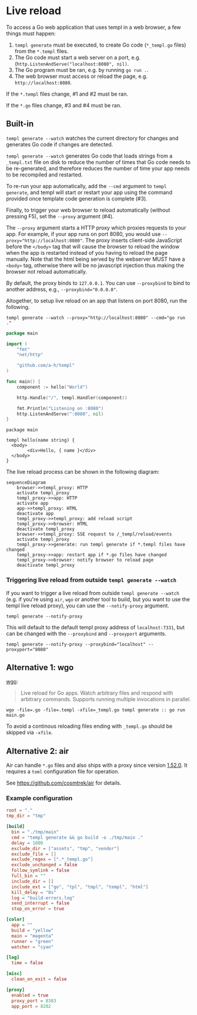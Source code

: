 # Live reload

To access a Go web application that uses templ in a web browser, a few things must happen:

1. `templ generate` must be executed, to create Go code (`*_templ.go` files) from the `*.templ` files.
2. The Go code must start a web server on a port, e.g. (`http.ListenAndServe("localhost:8080", nil)`.
3. The Go program must be ran, e.g. by running `go run .`.
4. The web browser must access or reload the page, e.g. `http://localhost:8080`.

If the `*.templ` files change, #1 and #2 must be ran.

If the `*.go` files change, #3 and #4 must be ran.

## Built-in

`templ generate --watch` watches the current directory for changes and generates Go code if changes are detected.

`templ generate --watch` generates Go code that loads strings from a `_templ.txt` file on disk to reduce the number of times that Go code needs to be re-generated, and therefore reduces the number of time your app needs to be recompiled and restarted.

To re-run your app automatically, add the `--cmd` argument to `templ generate`, and templ will start or restart your app using the command provided once template code generation is complete (#3).

Finally, to trigger your web browser to reload automatically (without pressing F5), set the `--proxy` argument (#4).

The `--proxy` argument starts a HTTP proxy which proxies requests to your app. For example, if your app runs on port 8080, you would use `--proxy="http://localhost:8080"`. The proxy inserts client-side JavaScript before the `</body>` tag that will cause the browser to reload the window when the app is restarted instead of you having to reload the page manually. Note that the html being served by the webserver MUST have a `<body>` tag, otherwise there will be no javascript injection thus making the browser not reload automatically.

By default, the proxy binds to `127.0.0.1`. You can use `--proxybind` to bind to another address, e.g., `--proxybind="0.0.0.0"`.

Altogether, to setup live reload on an app that listens on port 8080, run the following.

```
templ generate --watch --proxy="http://localhost:8080" --cmd="go run ."
```

```go title="main.go"
package main

import (
	"fmt"
	"net/http"

	"github.com/a-h/templ"
)

func main() {
	component := hello("World")

	http.Handle("/", templ.Handler(component))

	fmt.Println("Listening on :8080")
	http.ListenAndServe(":8080", nil)
}
```

```templ title="hello.templ"
package main

templ hello(name string) {
  <body>
	    <div>Hello, { name }</div>
  </body>
}
```

The live reload process can be shown in the following diagram:

```mermaid
sequenceDiagram
    browser->>templ_proxy: HTTP
    activate templ_proxy
    templ_proxy->>app: HTTP
    activate app
    app->>templ_proxy: HTML
    deactivate app
    templ_proxy->>templ_proxy: add reload script
    templ_proxy->>browser: HTML
    deactivate templ_proxy
    browser->>templ_proxy: SSE request to /_templ/reload/events
    activate templ_proxy
    templ_proxy->>generate: run templ generate if *.templ files have changed
    templ_proxy->>app: restart app if *.go files have changed
    templ_proxy->>browser: notify browser to reload page
    deactivate templ_proxy
```

### Triggering live reload from outside `templ generate --watch`

If you want to trigger a live reload from outside `templ generate --watch` (e.g. if you're using `air`, `wgo` or another tool to build, but you want to use the templ live reload proxy), you can use the `--notify-proxy` argument.

```shell
templ generate --notify-proxy
```

This will default to the default templ proxy address of `localhost:7331`, but can be changed with the `--proxybind` and `--proxyport` arguments.

```shell
templ generate --notify-proxy --proxybind="localhost" --proxyport="8080"
```

## Alternative 1: wgo

[wgo](https://github.com/bokwoon95/wgo):

> Live reload for Go apps. Watch arbitrary files and respond with arbitrary commands. Supports running multiple invocations in parallel.

```
wgo -file=.go -file=.templ -xfile=_templ.go templ generate :: go run main.go
```

To avoid a continous reloading files ending with `_templ.go` should be skipped via `-xfile`.

## Alternative 2: air

Air can handle `*.go` files and also ships with a proxy since version [1.52.0](https://github.com/air-verse/air/releases/tag/v1.52.0). It requires a `toml` configuration file for operation.

See https://github.com/cosmtrek/air for details.

### Example configuration

```toml title=".air.toml"
root = "."
tmp_dir = "tmp"

[build]
  bin = "./tmp/main"
  cmd = "templ generate && go build -o ./tmp/main ."
  delay = 1000
  exclude_dir = ["assets", "tmp", "vendor"]
  exclude_file = []
  exclude_regex = [".*_templ.go"]
  exclude_unchanged = false
  follow_symlink = false
  full_bin = ""
  include_dir = []
  include_ext = ["go", "tpl", "tmpl", "templ", "html"]
  kill_delay = "0s"
  log = "build-errors.log"
  send_interrupt = false
  stop_on_error = true

[color]
  app = ""
  build = "yellow"
  main = "magenta"
  runner = "green"
  watcher = "cyan"

[log]
  time = false

[misc]
  clean_on_exit = false

[proxy]
  enabled = true
  proxy_port = 8383
  app_port = 8282
```
